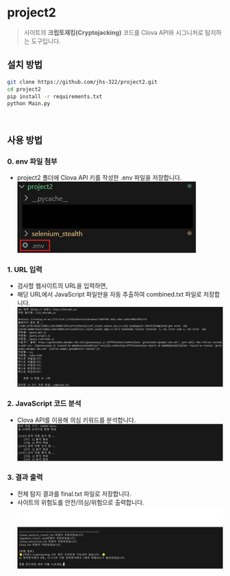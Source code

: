 # project2
> 사이트의 **크립토재킹(Cryptojacking)** 코드를 Clova API와 시그니처로 탐지하는 도구입니다.<br/>


## 설치 방법
```bash
git clone https://github.com/jhs-322/project2.git
cd project2
pip install -r requirements.txt
python Main.py
```
<br/>

## 사용 방법
### 0. env 파일 첨부
- project2 폴더에 Clova API 키를 작성한 .env 파일을 저장합니다.
![0단계 - 파일 첨부](screenshots/step0.png)

### 1. URL 입력
- 검사할 웹사이트의 URL을 입력하면,
- 해당 URL에서 JavaScript 파일만을 자동 추출하여 combined.txt 파일로 저장합니다.
![1단계 - URL 입력](screenshots/s1.png)

### 2. JavaScript 코드 분석
- Clova API를 이용해 의심 키워드를 분석합니다. 
![2단계 - 코드 분석](screenshots/s2.png)

### 3. 결과 출력
- 전체 탐지 결과를 final.txt 파일로 저장합니다.
- 사이트의 위험도를 안전/의심/위험으로 출력합니다.
![3단계 - 결과 출력](screenshots/s3.png)
